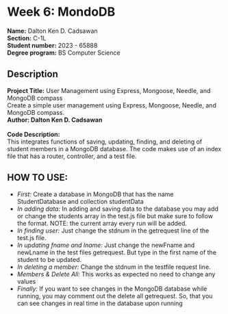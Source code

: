 # Week 6: MondoDB

**Name:** Dalton Ken D. Cadsawan <br/>
**Section:** C-1L <br/>
**Student number:** 2023 - 65888 <br/>
**Degree program:** BS Computer Science <br/>

## Description
**Project Title:** User Management using Express, Mongoose, Needle, and MongoDB compass<br/>
    Create a simple user management using Express, Mongoose, Needle, and MongoDB compass.<br/>
**Author: Dalton Ken D. Cadsawan**<br/><br/>
**Code Description:**<br/>
    This integrates functions of saving, updating, finding, and deleting of student members in a MongoDB database. The code makes use of an index file that has a router, controller, and a test file.<br/>
## HOW TO USE:<br/>
- *First:* Create a database in MongoDB that has the name StudentDatabase and collection studentData
- *In adding data:* In adding and saving data to the database you may add or change the students array in the test.js file but make sure to follow the format. NOTE: the current array every run will be added.
- *In finding user:* Just change the stdnum in the getrequest line of the test.js file.
- *In updating fname and lname:* Just change the newFname and newLname in the test files getrequest. But type in the first name of the student to be updated.
- *In deleting a member:* Change the stdnum in the testfile request line.
- *Members & Delete All:* This works as expected no need to change any values
- *Finally:* If you want to see changes in the MongoDB database while running, you may comment out the delete all getrequest. So, that you can see changes in real time in the database upon running


